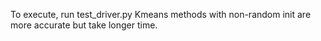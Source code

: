 To execute, run test_driver.py
Kmeans methods with non-random init are more accurate but take longer time.
